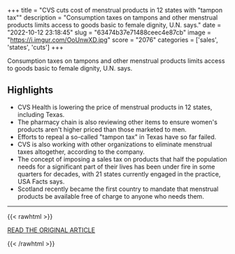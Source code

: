 +++
title = "CVS cuts cost of menstrual products in 12 states with \"tampon tax\""
description = "Consumption taxes on tampons and other menstrual products limits access to goods basic to female dignity, U.N. says."
date = "2022-10-12 23:18:45"
slug = "63474b37e71488ceec4e87cb"
image = "https://i.imgur.com/OoUnwXD.jpg"
score = "2076"
categories = ['sales', 'states', 'cuts']
+++

Consumption taxes on tampons and other menstrual products limits access to goods basic to female dignity, U.N. says.

## Highlights

- CVS Health is lowering the price of menstrual products in 12 states, including Texas.
- The pharmacy chain is also reviewing other items to ensure women's products aren't higher priced than those marketed to men.
- Efforts to repeal a so-called "tampon tax" in Texas have so far failed.
- CVS is also working with other organizations to eliminate menstrual taxes altogether, according to the company.
- The concept of imposing a sales tax on products that half the population needs for a significant part of their lives has been under fire in some quarters for decades, with 21 states currently engaged in the practice, USA Facts says.
- Scotland recently became the first country to mandate that menstrual products be available free of charge to anyone who needs them.

---

{{< rawhtml >}}
  <p class="article-category">
    <a target="_blank" href="https://www.cbsnews.com/news/cvs-tampon-tax-menstrual-products/">READ THE ORIGINAL ARTICLE</a>
  </p>
{{< /rawhtml >}}
